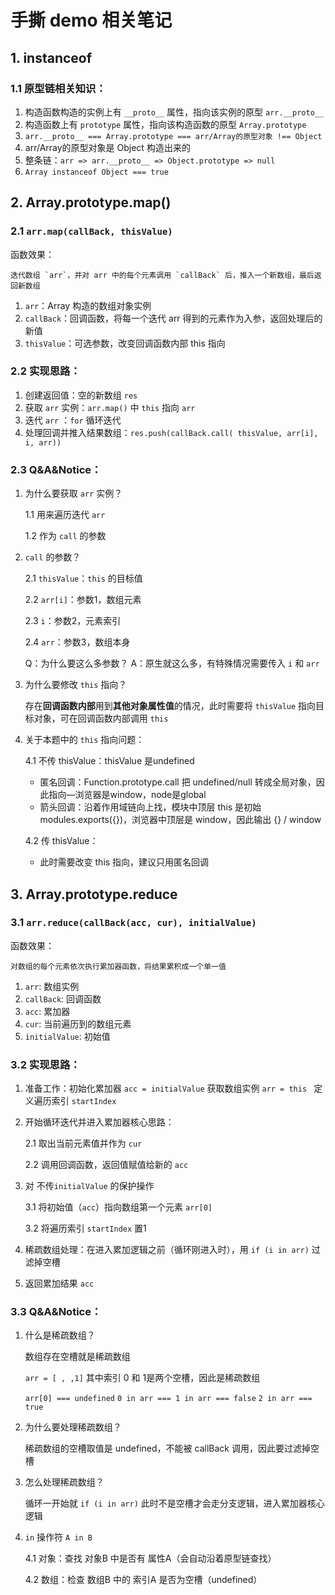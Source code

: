 # 手撕 demo 相关笔记

## 1. instanceof

### 1.1 原型链相关知识：

1. 构造函数构造的实例上有 `__proto__` 属性，指向该实例的原型 `arr.__proto__`
2. 构造函数上有 `prototype` 属性，指向该构造函数的原型 `Array.prototype`
3. `arr.__proto__ === Array.prototype === arr/Array的原型对象 !== Object`
4. arr/Array的原型对象是 Object 构造出来的
5. 整条链：`arr => arr.__proto__ => Object.prototype => null`
6. `Array instanceof Object === true`

## 2. Array.prototype.map()

### 2.1 `arr.map(callBack, thisValue)`

函数效果：

```
迭代数组 `arr`，并对 arr 中的每个元素调用 `callBack` 后，推入一个新数组，最后返回新数组
```

1. `arr`：Array 构造的数组对象实例
2. `callBack`：回调函数，将每一个迭代 arr 得到的元素作为入参，返回处理后的新值
3. `thisValue`：可选参数，改变回调函数内部 this 指向

### 2.2 实现思路：

1. 创建返回值：空的新数组 `res`
2. 获取 `arr` 实例：`arr.map()` 中 `this` 指向 `arr`
3. 迭代 `arr` ：`for` 循环迭代
4. 处理回调并推入结果数组：`res.push(callBack.call( thisValue, arr[i], i, arr))`

### 2.3 Q&A&Notice：

1. 为什么要获取 `arr` 实例？

   1.1 用来遍历迭代 `arr`

   1.2 作为 `call` 的参数
2. `call` 的参数？

   2.1 `thisValue`：`this` 的目标值

   2.2 `arr[i]`：参数1，数组元素

   2.3 `i`：参数2，元素索引

   2.4 `arr`：参数3，数组本身

   Q：为什么要这么多参数？  A：原生就这么多，有特殊情况需要传入 `i` 和 `arr`
3. 为什么要修改 `this` 指向？

   存在**回调函数内部**用到**其他对象属性值**的情况，此时需要将 `thisValue` 指向目标对象，可在回调函数内部调用 `this`
4. 关于本题中的 `this` 指向问题：

   4.1 不传 thisValue：thisValue 是undefined

   - 匿名回调：Function.prototype.call 把 undefined/null 转成全局对象，因此指向—浏览器是window，node是global
   - 箭头回调：沿着作用域链向上找，模块中顶层 this 是初始 modules.exports({})，浏览器中顶层是 window，因此输出 {} / window

   4.2 传 thisValue：

   - 此时需要改变 this 指向，建议只用匿名回调

## 3. Array.prototype.reduce

### 3.1 `arr.reduce(callBack(acc, cur), initialValue)`

函数效果：

```
对数组的每个元素依次执行累加器函数，将结果累积成一个单一值
```

1. `arr`: 数组实例
2. `callBack`: 回调函数
3. `acc`: 累加器
4. `cur`: 当前遍历到的数组元素
5. `initialValue`: 初始值

### 3.2 实现思路：

1. 准备工作：初始化累加器 `acc = initialValue`      获取数组实例 `arr = this `     定义遍历索引 `startIndex`

2. 开始循环迭代并进入累加器核心思路：

   2.1 取出当前元素值并作为 `cur`

   2.2 调用回调函数，返回值赋值给新的 `acc`

3. 对 不传`initialValue` 的保护操作

   3.1 将初始值（`acc`）指向数组第一个元素 `arr[0]`

   3.2 将遍历索引 `startIndex` 置1

4. 稀疏数组处理：在进入累加逻辑之前（循环刚进入时），用 `if (i in arr)` 过滤掉空槽

5. 返回累加结果 `acc`

### 3.3 Q&A&Notice：

1. 什么是稀疏数组？

   数组存在空槽就是稀疏数组

   `arr = [ , ,1]` 其中索引 0 和 1是两个空槽，因此是稀疏数组

   `arr[0] === undefined`             `0 in arr === 1 in arr === false`              `2 in arr === true`

2. 为什么要处理稀疏数组？

   稀疏数组的空槽取值是 undefined，不能被 callBack 调用，因此要过滤掉空槽

3. 怎么处理稀疏数组？

   循环一开始就 `if (i in arr)` 此时不是空槽才会走分支逻辑，进入累加器核心逻辑

4. `in` 操作符 `A in B`

   4.1 对象：查找 对象B 中是否有 属性A（会自动沿着原型链查找）

   4.2 数组：检查 数组B 中的 索引A 是否为空槽（undefined）
